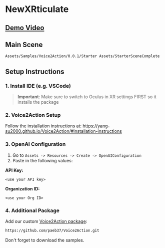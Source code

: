 # NewXRticulate

## [Demo Video](https://youtu.be/Ie4gJ7r0TWg)

## Main Scene
`Assets/Samples/Voice2Action/0.0.1/Starter Assets/StarterSceneComplete`

## Setup Instructions

### 1. Install IDE (e.g. VSCode)

> **Important**: Make sure to switch to Oculus in XR settings FIRST so it installs the package

### 2. Voice2Action Setup
Follow the installation instructions at:
https://yang-su2000.github.io/Voice2Action/#installation-instructions

### 3. OpenAI Configuration
1. Go to `Assets -> Resources -> Create -> OpenAIConfiguration`
2. Paste in the following values:

**API Key:**
```
<use your API key>
```

**Organization ID:**
```
<use your Org ID>
```

### 4. Additional Package
Add our custom [Voice2Action package](https://github.com/paeb37/Voice2Action):
```bash
https://github.com/paeb37/Voice2Action.git
```
Don't forget to download the samples.


